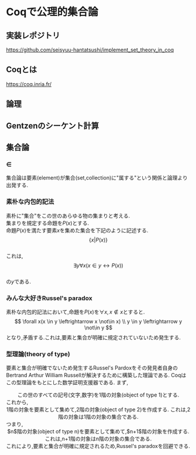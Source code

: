 <script type="text/x-mathjax-config">MathJax.Hub.Config({tex2jax:{inlineMath:[['\$','\$'],['\\(','\\)']],processEscapes:true},CommonHTML: {matchFontHeight:false}});</script>
<script type="text/javascript" async src="https://cdnjs.cloudflare.com/ajax/libs/mathjax/2.7.1/MathJax.js?config=TeX-MML-AM_CHTML"></script>

# Coqで公理的集合論
## 実装レポジトリ
https://github.com/seisyuu-hantatsushi/implement_set_theory_in_coq

## Coqとは
https://coq.inria.fr/

## 論理

## Gentzenのシーケント計算

## 集合論

### $\in$
集合論は要素(element)が集合(set,collection)に"属する"という関係と論理より出発する.

### 素朴な内包的記法
素朴に"集合"をこの世のあらゆる物の集まりと考える.  
集まりを規定する命題を$P(x)$とする.  
命題$P(x)$を満たす要素$x$を集めた集合を下記のように記述する.<br>
$$
  \{x|P(x)\}
$$
<br>これは,
$$
  \exists y \forall x(x \in y \leftrightarrow P(x))
$$
<br>の$y$である.

### みんな大好きRussel's paradox
素朴な内包的記法において,命題を$P(x)$を$\forall x, x \not\in x$とすると.
$$
  \forall x(x \in y \leftrightarrow x \not\in x) \\
  y \in y \leftrightarrow y \not\in y
$$
となり,矛盾する.これは,要素と集合が明確に規定されていないため発生する.

### 型理論(theory of type)
要素と集合が明確でないため発生するRussel's Pardoxをその発見者自身のBertrand Arthur William Russellが解決するために構築した理論である.
Coqはこの型理論をもとにした数学証明支援器である.
まず,
<div style="text-align: center;">
  この世のすべての記号(文字,数字)を1階の対象(object of type 1)とする.
</div>
これから,
<div style="text-align: center;">
  1階の対象を要素として集めて,2階の対象(object of type 2)を作成する. これは,2階の対象は1階の対象の集合である.
</div>
つまり,
<div style="text-align: center;">
  $n$階の対象(object of type n)を要素として集めて,$n+1$階の対象を作成する. これは,n+1階の対象はn階の対象の集合である.
</div>
これにより,要素と集合が明確に規定されるため,Russel's paradoxを回避できる.
